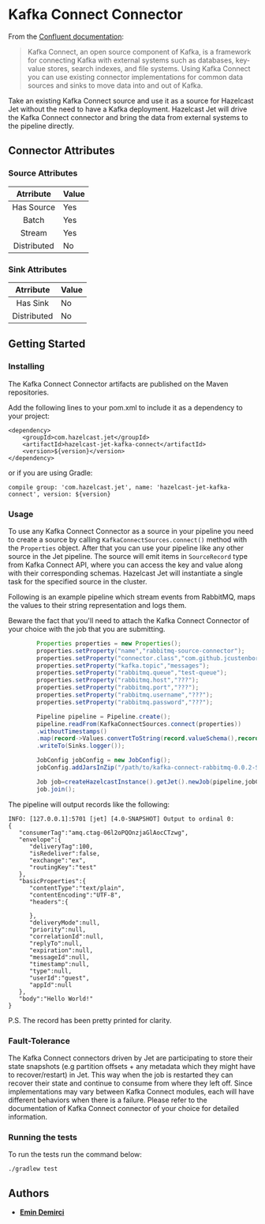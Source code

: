 # Kafka Connect Connector

From the [Confluent documentation](https://docs.confluent.io/current/connect/index.html):
> Kafka Connect, an open source component of Kafka, is a framework for connecting
> Kafka with external systems such as databases, key-value stores, search indexes,
> and file systems. Using Kafka Connect you can use existing connector
> implementations for common data sources and sinks to move data into and out of
> Kafka.

Take an existing Kafka Connect source and use it as a source for Hazelcast Jet
without the need to have a Kafka deployment. Hazelcast Jet will drive the
Kafka Connect connector and bring the data from external systems to the pipeline
directly.

## Connector Attributes

### Source Attributes

|  Atrribute  | Value |
|:-----------:|-------|
| Has Source  | Yes   |
|    Batch    | Yes   |
|   Stream    | Yes   |
| Distributed | No    |

### Sink Attributes

|  Atrribute  | Value |
|:-----------:|-------|
|  Has Sink   | No    |
| Distributed | No    |

## Getting Started

### Installing

The Kafka Connect Connector artifacts are published on the Maven repositories.

Add the following lines to your pom.xml to include it as a dependency to your project:

```
<dependency>
    <groupId>com.hazelcast.jet</groupId>
    <artifactId>hazelcast-jet-kafka-connect</artifactId>
    <version>${version}</version>
</dependency>
```

or if you are using Gradle:

```
compile group: 'com.hazelcast.jet', name: 'hazelcast-jet-kafka-connect', version: ${version}
```

### Usage

To use any Kafka Connect Connector as a source in your pipeline you need to
create a source by calling `KafkaConnectSources.connect()` method with the
`Properties` object. After that you can use your pipeline like any other source
in the Jet pipeline. The source will emit items in `SourceRecord` type from
Kafka Connect API, where you can access the key and value along with their
corresponding schemas. Hazelcast Jet will instantiate a single task for the
specified source in the cluster.

Following is an example pipeline which stream events from RabbitMQ, maps the
values to their string representation and logs them.

Beware the fact that you'll need to attach the Kafka Connect Connector of your
choice with the job that you are submitting.

```java
        Properties properties = new Properties();
        properties.setProperty("name","rabbitmq-source-connector");
        properties.setProperty("connector.class","com.github.jcustenborder.kafka.connect.rabbitmq.RabbitMQSourceConnector");
        properties.setProperty("kafka.topic","messages");
        properties.setProperty("rabbitmq.queue","test-queue");
        properties.setProperty("rabbitmq.host","???");
        properties.setProperty("rabbitmq.port","???");
        properties.setProperty("rabbitmq.username","???");
        properties.setProperty("rabbitmq.password","???");

        Pipeline pipeline = Pipeline.create();
        pipeline.readFrom(KafkaConnectSources.connect(properties))
        .withoutTimestamps()
        .map(record->Values.convertToString(record.valueSchema(),record.value()))
        .writeTo(Sinks.logger());

        JobConfig jobConfig = new JobConfig();
        jobConfig.addJarsInZip("/path/to/kafka-connect-rabbitmq-0.0.2-SNAPSHOT.zip");

        Job job=createHazelcastInstance().getJet().newJob(pipeline,jobConfig);
        job.join();
```

The pipeline will output records like the following:

```
INFO: [127.0.0.1]:5701 [jet] [4.0-SNAPSHOT] Output to ordinal 0: 
{
   "consumerTag":"amq.ctag-06l2oPQOnzjaGlAocCTzwg",
   "envelope":{
      "deliveryTag":100,
      "isRedeliver":false,
      "exchange":"ex",
      "routingKey":"test"
   },
   "basicProperties":{
      "contentType":"text/plain",
      "contentEncoding":"UTF-8",
      "headers":{

      },
      "deliveryMode":null,
      "priority":null,
      "correlationId":null,
      "replyTo":null,
      "expiration":null,
      "messageId":null,
      "timestamp":null,
      "type":null,
      "userId":"guest",
      "appId":null
   },
   "body":"Hello World!"
}
```

P.S. The record has been pretty printed for clarity.

### Fault-Tolerance

The Kafka Connect connectors driven by Jet are participating to store their state
snapshots (e.g partition offsets + any metadata which they might have to
recover/restart) in Jet. This way when the job is restarted they can recover
their state and continue to consume from where they left off. Since implementations
may vary between Kafka Connect modules, each will have different
behaviors when there is a failure. Please refer to the documentation of Kafka
Connect connector of your choice for detailed information.

### Running the tests

To run the tests run the command below:

```
./gradlew test
```

## Authors

* **[Emin Demirci](https://github.com/eminn)**
